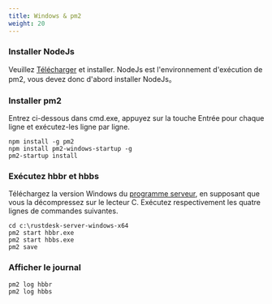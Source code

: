 ```yaml
---
title: Windows & pm2
weight: 20
---
```



### Installer NodeJs
Veuillez [Télécharger](https://nodejs.org/dist/v16.14.2/node-v16.14.2-x86.msi) et installer.
NodeJs est l'environnement d'exécution de pm2, vous devez donc d'abord installer NodeJs。

### Installer pm2
Entrez ci-dessous dans cmd.exe, appuyez sur la touche Entrée pour chaque ligne et exécutez-les ligne par ligne.
```
npm install -g pm2
npm install pm2-windows-startup -g
pm2-startup install
```

### Exécutez hbbr et hbbs
Téléchargez la version Windows du [programme serveur](https://github.com/rustdesk/rustdesk-server/releases), en supposant que vous la décompressez sur le lecteur C. Exécutez respectivement les quatre lignes de commandes suivantes.
```
cd c:\rustdesk-server-windows-x64
pm2 start hbbr.exe
pm2 start hbbs.exe 
pm2 save
```

### Afficher le journal
```
pm2 log hbbr
pm2 log hbbs
```
